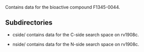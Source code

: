 Contains data for the bioactive compound F1345-0044.

## Subdirectories

- cside/ contains data for the C-side search space on rv1908c.

- nside/ contains data for the N-side search space on rv1908c.

